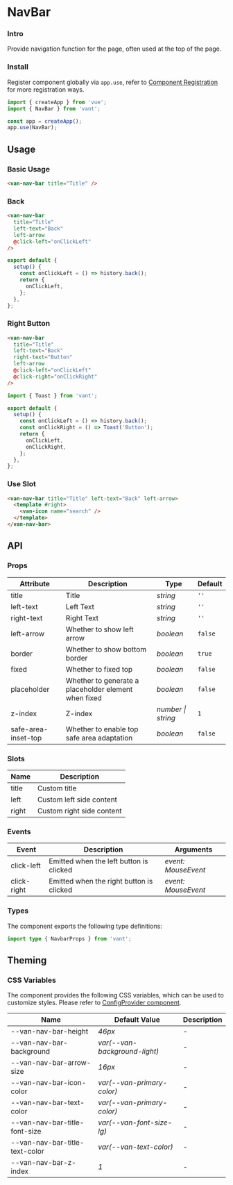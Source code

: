 # NavBar

### Intro

Provide navigation function for the page, often used at the top of the page.

### Install

Register component globally via `app.use`, refer to [Component Registration](#/en-US/advanced-usage#zu-jian-zhu-ce) for more registration ways.

```js
import { createApp } from 'vue';
import { NavBar } from 'vant';

const app = createApp();
app.use(NavBar);
```

## Usage

### Basic Usage

```html
<van-nav-bar title="Title" />
```

### Back

```html
<van-nav-bar
  title="Title"
  left-text="Back"
  left-arrow
  @click-left="onClickLeft"
/>
```

```js
export default {
  setup() {
    const onClickLeft = () => history.back();
    return {
      onClickLeft,
    };
  },
};
```

### Right Button

```html
<van-nav-bar
  title="Title"
  left-text="Back"
  right-text="Button"
  left-arrow
  @click-left="onClickLeft"
  @click-right="onClickRight"
/>
```

```js
import { Toast } from 'vant';

export default {
  setup() {
    const onClickLeft = () => history.back();
    const onClickRight = () => Toast('Button');
    return {
      onClickLeft,
      onClickRight,
    };
  },
};
```

### Use Slot

```html
<van-nav-bar title="Title" left-text="Back" left-arrow>
  <template #right>
    <van-icon name="search" />
  </template>
</van-nav-bar>
```

## API

### Props

| Attribute | Description | Type | Default |
| --- | --- | --- | --- |
| title | Title | _string_ | `''` |
| left-text | Left Text | _string_ | `''` |
| right-text | Right Text | _string_ | `''` |
| left-arrow | Whether to show left arrow | _boolean_ | `false` |
| border | Whether to show bottom border | _boolean_ | `true` |
| fixed | Whether to fixed top | _boolean_ | `false` |
| placeholder | Whether to generate a placeholder element when fixed | _boolean_ | `false` |
| z-index | Z-index | _number \| string_ | `1` |
| safe-area-inset-top | Whether to enable top safe area adaptation | _boolean_ | `false` |

### Slots

| Name  | Description               |
| ----- | ------------------------- |
| title | Custom title              |
| left  | Custom left side content  |
| right | Custom right side content |

### Events

| Event       | Description                              | Arguments           |
| ----------- | ---------------------------------------- | ------------------- |
| click-left  | Emitted when the left button is clicked  | _event: MouseEvent_ |
| click-right | Emitted when the right button is clicked | _event: MouseEvent_ |

### Types

The component exports the following type definitions:

```ts
import type { NavbarProps } from 'vant';
```

## Theming

### CSS Variables

The component provides the following CSS variables, which can be used to customize styles. Please refer to [ConfigProvider component](#/en-US/config-provider).

| Name                           | Default Value                 | Description |
| ------------------------------ | ----------------------------- | ----------- |
| --van-nav-bar-height           | _46px_                        | -           |
| --van-nav-bar-background       | _var(--van-background-light)_ | -           |
| --van-nav-bar-arrow-size       | _16px_                        | -           |
| --van-nav-bar-icon-color       | _var(--van-primary-color)_    | -           |
| --van-nav-bar-text-color       | _var(--van-primary-color)_    | -           |
| --van-nav-bar-title-font-size  | _var(--van-font-size-lg)_     | -           |
| --van-nav-bar-title-text-color | _var(--van-text-color)_       | -           |
| --van-nav-bar-z-index          | _1_                           | -           |
